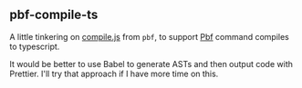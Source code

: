 ## pbf-compile-ts

A little tinkering on [compile.js](https://github.com/mapbox/pbf/blob/main/compile.js) from `pbf`, to support [Pbf](https://github.com/mapbox/pbf?tab=readme-ov-file#proto-schema-to-javascript) command compiles to typescript.

It would be better to use Babel to generate ASTs and then output code with Prettier. I'll try that approach if I have more time on this.
